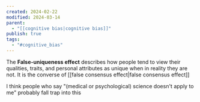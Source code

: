 ```yaml
---
created: 2024-02-22
modified: 2024-03-14
parent:
  - "[[cognitive bias|cognitive bias]]"
publish: true
tags:
  - "#cognitive_bias"
---
```

The **False-uniqueness effect** describes how people tend to view their qualities, traits, and personal attributes as unique when in reality they are not. It is the converse of [[false consensus effect|false consensus effect]]

I think people who say "(medical or psychological) science doesn't apply to me" probably fall trap into this